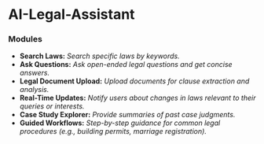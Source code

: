 # AI-Legal-Assistant
### Modules
- **Search Laws:** *Search specific laws by keywords.*
- **Ask Questions:** *Ask open-ended legal questions and get concise answers.*
- **Legal Document Upload:** *Upload documents for clause extraction and analysis.*
- **Real-Time Updates:** *Notify users about changes in laws relevant to their queries or interests.*
- **Case Study Explorer:** *Provide summaries of past case judgments.*
- **Guided Workflows:** *Step-by-step guidance for common legal procedures (e.g., building permits, marriage registration).*